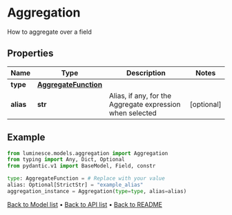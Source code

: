 # Aggregation

How to aggregate over a field
## Properties
Name | Type | Description | Notes
------------ | ------------- | ------------- | -------------
**type** | [**AggregateFunction**](AggregateFunction.md) |  | 
**alias** | **str** | Alias, if any, for the Aggregate expression when selected | [optional] 
## Example

```python
from luminesce.models.aggregation import Aggregation
from typing import Any, Dict, Optional
from pydantic.v1 import BaseModel, Field, constr

type: AggregateFunction = # Replace with your value
alias: Optional[StrictStr] = "example_alias"
aggregation_instance = Aggregation(type=type, alias=alias)

```

[Back to Model list](../README.md#documentation-for-models) &#8226; [Back to API list](../README.md#documentation-for-api-endpoints) &#8226; [Back to README](../README.md)

